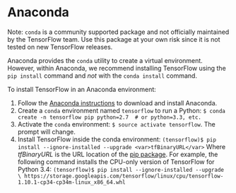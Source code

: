 # Anaconda

Note: `conda` is a community supported package and not officially
maintained by the TensorFlow team. Use this package at your own risk since it is
not tested on new TensorFlow releases.

Anaconda provides the `conda` utility to create a virtual environment. However,
within Anaconda, we recommend installing TensorFlow using the `pip install`
command and *not* with the `conda install` command.

To install TensorFlow in an Anaconda environment:

1. Follow the [Anaconda instructions](https://www.continuum.io/downloads) to
   download and install Anaconda.
2. Create a `conda` environment named `tensorflow` to run a Python:
   `$ conda create -n tensorflow pip python=2.7  # or python=3.3, etc.`
3. Activate the `conda` environment:
   `$ source activate tensorflow`. The prompt will change.
4. Install TensorFlow inside the conda environment:
   `(tensorflow)$ pip install --ignore-installed --upgrade <var>tfBinaryURL</var>`
   Where <var>tfBinaryURL</var> is the URL location of the [pip package](./pip.md).
   For example, the following command installs the CPU-only version of
   TensorFlow for Python 3.4:
   `(tensorflow)$ pip install --ignore-installed --upgrade \
     https://storage.googleapis.com/tensorflow/linux/cpu/tensorflow-1.10.1-cp34-cp34m-linux_x86_64.whl`
